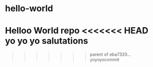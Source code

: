 # hello-world
Helloo World repo
<<<<<<< HEAD
yo yo yo
salutations
=======
>>>>>>> parent of eba7320... yoyoyocommit
